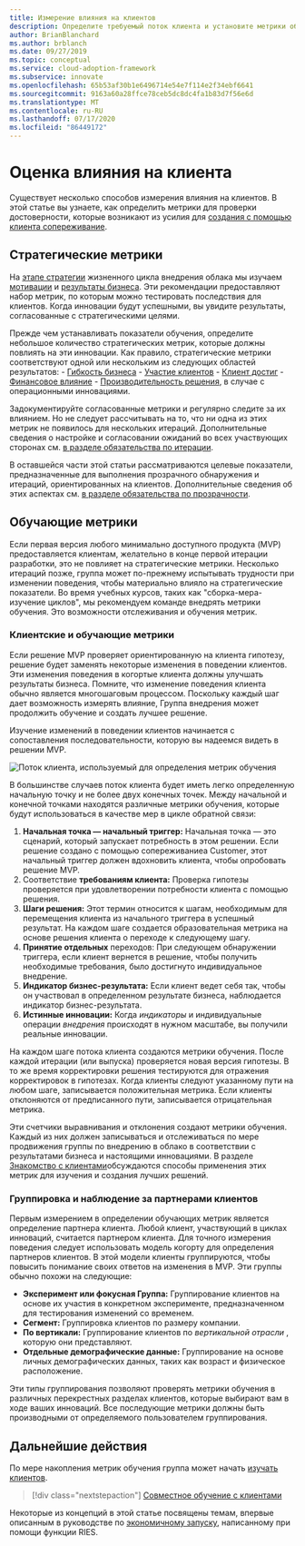 ```yaml
---
title: Измерение влияния на клиентов
description: Определите требуемый поток клиента и установите метрики обучения для измерения поведения и внедрения клиентов.
author: BrianBlanchard
ms.author: brblanch
ms.date: 09/27/2019
ms.topic: conceptual
ms.service: cloud-adoption-framework
ms.subservice: innovate
ms.openlocfilehash: 65b53af30b1e6496714e54e7f114e2f34ebf6641
ms.sourcegitcommit: 9163a60a28ffce78ceb5dc8dc4fa1b83d7f56e6d
ms.translationtype: MT
ms.contentlocale: ru-RU
ms.lasthandoff: 07/17/2020
ms.locfileid: "86449172"
---
```

# <a name="measure-for-customer-impact"></a>Оценка влияния на клиента

Существует несколько способов измерения влияния на клиентов. В этой статье вы узнаете, как определить метрики для проверки достоверности, которые возникают из усилия для [создания с помощью клиента сопереживание](./build.md).

## <a name="strategic-metrics"></a>Стратегические метрики

На [этапе стратегии](../../strategy/index.md) жизненного цикла внедрения облака мы изучаем [мотивации](../../strategy/motivations.md) и [результаты бизнеса](../../strategy/business-outcomes/index.md). Эти рекомендации предоставляют набор метрик, по которым можно тестировать последствия для клиентов. Когда инновации будут успешными, вы увидите результаты, согласованные с стратегическими целями.

Прежде чем устанавливать показатели обучения, определите небольшое количество стратегических метрик, которые должны повлиять на эти инновации. Как правило, стратегические метрики соответствуют одной или нескольким из следующих областей результатов:
    - [Гибкость бизнеса](../../strategy/business-outcomes/agility-outcomes.md)
    - [Участие клиентов](../../strategy/business-outcomes/engagement-outcomes.md)
    - [Клиент достиг](../../strategy/business-outcomes/reach-outcomes.md)
    - [Финансовое влияние](../../strategy/business-outcomes/fiscal-outcomes.md)
    - [Производительность решения](../../strategy/business-outcomes/fiscal-outcomes.md), в случае с операционными инновациями.

Задокументируйте согласованные метрики и регулярно следите за их влиянием. Но не следует рассчитывать на то, что ни одна из этих метрик не появилось для нескольких итераций. Дополнительные сведения о настройке и согласовании ожиданий во всех участвующих сторонах см. [в разделе обязательства по итерации](./index.md#commitment-to-iteration).

В оставшейся части этой статьи рассматриваются целевые показатели, предназначенные для выполнения прозрачного обнаружения и итераций, ориентированных на клиентов. Дополнительные сведения об этих аспектах см. [в разделе обязательства по прозрачности](./index.md#commitment-to-transparency).

## <a name="learning-metrics"></a>Обучающие метрики

Если первая версия любого минимально доступного продукта (MVP) предоставляется клиентам, желательно в конце первой итерации разработки, это не повлияет на стратегические метрики. Несколько итераций позже, группа может по-прежнему испытывать трудности при изменении поведения, чтобы материально влияло на стратегические показатели. Во время учебных курсов, таких как "сборка-мера-изучение циклов", мы рекомендуем команде внедрять метрики обучения. Это возможности отслеживания и обучения метрик.

### <a name="customer-flow-and-learning-metrics"></a>Клиентские и обучающие метрики

Если решение MVP проверяет ориентированную на клиента гипотезу, решение будет заменять некоторые изменения в поведении клиентов. Эти изменения поведения в когортые клиента должны улучшать результаты бизнеса. Помните, что изменение поведения клиента обычно является многошаговым процессом. Поскольку каждый шаг дает возможность измерять влияние, Группа внедрения может продолжить обучение и создать лучшее решение.

Изучение изменений в поведении клиентов начинается с сопоставления последовательности, которую вы надеемся видеть в решении MVP.

![Поток клиента, используемый для определения метрик обучения](../../_images/innovate/customer-flow-learning-metrics.png)

В большинстве случаев поток клиента будет иметь легко определенную начальную точку и не более двух конечных точек. Между начальной и конечной точками находятся различные метрики обучения, которые будут использоваться в качестве мер в цикле обратной связи:

1. **Начальная точка — начальный триггер:** Начальная точка — это сценарий, который запускает потребность в этом решении. Если решение создано с помощью сопереживаниеа Customer, этот начальный триггер должен вдохновить клиента, чтобы опробовать решение MVP.
2. Соответствие **требованиям клиента:** Проверка гипотезы проверяется при удовлетворении потребности клиента с помощью решения.
3. **Шаги решения:** Этот термин относится к шагам, необходимым для перемещения клиента из начального триггера в успешный результат. На каждом шаге создается образовательная метрика на основе решения клиента о переходе к следующему шагу.
4. **Принятие отдельных** переходов: При следующем обнаружении триггера, если клиент вернется в решение, чтобы получить необходимые требования, было достигнуто индивидуальное внедрение.
5. **Индикатор бизнес-результата:** Если клиент ведет себя так, чтобы он участвовал в определенном результате бизнеса, наблюдается индикатор бизнес-результата.
6. **Истинные инновации:** Когда _индикаторы_ и индивидуальные операции _внедрения_ происходят в нужном масштабе, вы получили реальные инновации.

На каждом шаге потока клиента создаются метрики обучения. После каждой итерации (или выпуска) проверяется новая версия гипотезы. В то же время корректировки решения тестируются для отражения корректировок в гипотезах. Когда клиенты следуют указанному пути на любом шаге, записывается положительная метрика. Если клиенты отклоняются от предписанного пути, записывается отрицательная метрика.

Эти счетчики выравнивания и отклонения создают метрики обучения. Каждый из них должен записываться и отслеживаться по мере продвижения группы по внедрению в облако в соответствии с результатами бизнеса и настоящими инновациями. В разделе [Знакомство с клиентами](./learn.md)обсуждаются способы применения этих метрик для изучения и создания лучших решений.

### <a name="group-and-observe-customer-partners"></a>Группировка и наблюдение за партнерами клиентов

Первым измерением в определении обучающих метрик является определение партнера клиента. Любой клиент, участвующий в циклах инноваций, считается партнером клиента. Для точного измерения поведения следует использовать модель когорту для определения партнеров клиентов. В этой модели клиенты группируются, чтобы повысить понимание своих ответов на изменения в MVP. Эти группы обычно похожи на следующие:

- **Эксперимент или фокусная Группа:** Группирование клиентов на основе их участия в конкретном эксперименте, предназначенном для тестирования изменений со временем.
- **Сегмент:** Группировка клиентов по размеру компании.
- **По вертикали:** Группирование клиентов по _вертикальной отрасли_ , которую они представляют.
- **Отдельные демографические данные:** Группирование на основе личных демографических данных, таких как возраст и физическое расположение.

Эти типы группирования позволяют проверять метрики обучения в различных перекрестных разделах клиентов, которые выбирают вам в ходе ваших инноваций. Все последующие метрики должны быть производными от определяемого пользователем группирования.

## <a name="next-steps"></a>Дальнейшие действия

По мере накопления метрик обучения группа может начать [изучать клиентов](./learn.md).

> [!div class="nextstepaction"]
> [Совместное обучение с клиентами](./learn.md)

<!-- cSpell:ignore Eric Ries -->

Некоторые из концепций в этой статье посвящены темам, впервые описанным в руководстве по [экономичному запуску](http://theleanstartup.com/book), написанному при помощи функции RIES.
